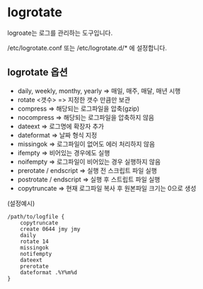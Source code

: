 # logrotate

logroate는 로그를 관리하는 도구입니다.

/etc/logrotate.conf 또는 /etc/logrotate.d/* 에 설정합니다.

## logrotate 옵션

- daily, weekly, monthy, yearly => 매일, 매주, 매달, 매년 시행
- rotate <갯수> => 지정한 갯수 만큼만 보관
- compress => 해당되는 로그파일을 압축(gzip)
- nocompress => 해당되는 로그파일을 압축하지 않음
- dateext => 로그명에 확장자 추가
- dateformat => 날짜 형식 지정
- missingok => 로그파일이 없어도 에러 처리하지 않음
- ifempty => 비어있는 경우에도 실행
- noifempty => 로그파일이 비어있는 경우 실행하지 않음
- prerotate / endscript => 실행 전 스크립트 파일 실행
- postrotate / endscript => 실행 후 스트립트 파일 실행
- copytruncate => 현재 로그파일 복사 후 원본파일 크기는 0으로 생성

(설정예시)

```text
/path/to/logfile {
    copytruncate
    create 0644 jmy jmy
    daily
    rotate 14
    missingok
    notifempty
    dateext
    prerotate
    dateformat .%Y%m%d
}
```
